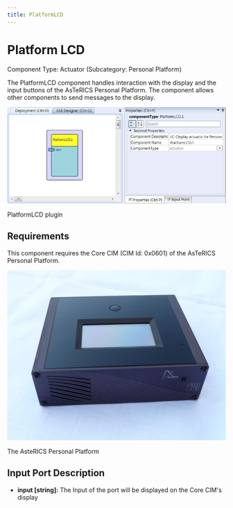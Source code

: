 ```yaml
---
title: PlatformLCD
---
```


# Platform LCD

Component Type: Actuator (Subcategory: Personal Platform)

The PlatformLCD component handles interaction with the display and the input buttons of the AsTeRICS Personal Platform. The component allows other components to send messages to the display.

![Screenshot: PlatformLCD plugin](./img/PlatformLCD.jpg "Screenshot: PlatformLCD plugin")

PlatformLCD plugin

## Requirements

This component requires the Core CIM (CIM Id: 0x0601) of the AsTeRICS Personal Platform.

![The AsteRICS Personal Platform (preliminary version)](./img/PersonalPlatform.jpg "The AsteRICS Personal Platform (preliminary version)")

The AsteRICS Personal Platform

## Input Port Description

- **input \[string\]:** The Input of the port will be displayed on the Core CIM's display
